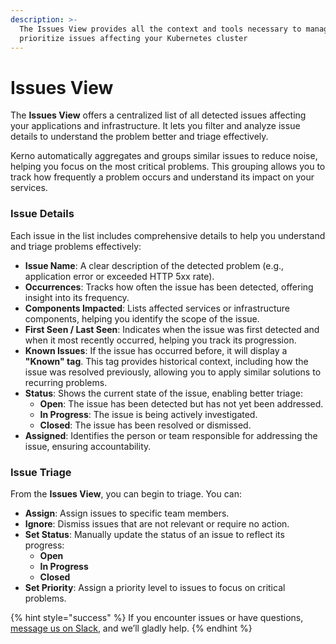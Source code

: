 ```yaml
---
description: >-
  The Issues View provides all the context and tools necessary to manage,
  prioritize issues affecting your Kubernetes cluster
---
```


# Issues View

The **Issues View** offers a centralized list of all detected issues affecting your applications and infrastructure. It lets you filter and analyze issue details to understand the problem better and triage effectively.

Kerno automatically aggregates and groups similar issues to reduce noise, helping you focus on the most critical problems. This grouping allows you to track how frequently a problem occurs and understand its impact on your services.

### **Issue Details**

Each issue in the list includes comprehensive details to help you understand and triage problems effectively:

* **Issue Name**: A clear description of the detected problem (e.g., application error or exceeded HTTP 5xx rate).
* **Occurrences**: Tracks how often the issue has been detected, offering insight into its frequency.
* **Components Impacted**: Lists affected services or infrastructure components, helping you identify the scope of the issue.
* **First Seen / Last Seen**: Indicates when the issue was first detected and when it most recently occurred, helping you track its progression.
* **Known Issues**: If the issue has occurred before, it will display a **"Known" tag**. This tag provides historical context, including how the issue was resolved previously, allowing you to apply similar solutions to recurring problems.
* **Status**: Shows the current state of the issue, enabling better triage:
  * **Open**: The issue has been detected but has not yet been addressed.
  * **In Progress**: The issue is being actively investigated.
  * **Closed**: The issue has been resolved or dismissed.
* **Assigned**: Identifies the person or team responsible for addressing the issue, ensuring accountability.

### **Issue Triage**

From the **Issues View**, you can begin to triage. You can:

* **Assign**: Assign issues to specific team members.
* **Ignore**: Dismiss issues that are not relevant or require no action.
* **Set Status**: Manually update the status of an issue to reflect its progress:
  * **Open**
  * **In Progress**
  * **Closed**
* **Set Priority**: Assign a priority level to issues to focus on critical problems.

{% hint style="success" %}
If you encounter issues or have questions, [message us on Slack](https://join.slack.com/t/kerno-community/shared_invite/zt-2tiblmlpx-c05QvbiOEZ_lWUtxECUKWA), and we’ll gladly help.
{% endhint %}
